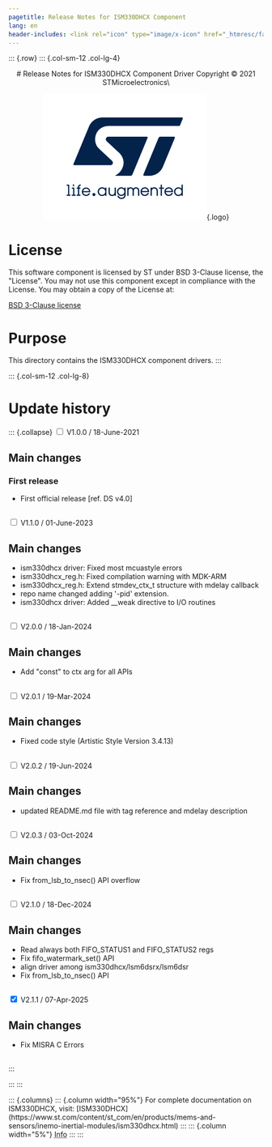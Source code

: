 ```yaml
---
pagetitle: Release Notes for ISM330DHCX Component
lang: en
header-includes: <link rel="icon" type="image/x-icon" href="_htmresc/favicon.png" />
---
```


::: {.row}
::: {.col-sm-12 .col-lg-4}

<center>
# Release Notes for ISM330DHCX Component Driver
Copyright &copy; 2021 STMicroelectronics\

[![ST logo](_htmresc/st_logo_2020.png)](https://www.st.com){.logo}
</center>

# License

This software component is licensed by ST under BSD 3-Clause license, the "License".
You may not use this component except in compliance with the License. You may obtain a copy of the License at:

[BSD 3-Clause license](https://opensource.org/licenses/BSD-3-Clause)

# Purpose

This directory contains the ISM330DHCX component drivers.
:::

::: {.col-sm-12 .col-lg-8}
# Update history

::: {.collapse}
<input type="checkbox" id="collapse-section1" aria-hidden="true">
<label for="collapse-section1" aria-hidden="true">V1.0.0 / 18-June-2021</label>
<div>

## Main changes

### First release

- First official release [ref. DS v4.0]

##

</div>

<input type="checkbox" id="collapse-section2" aria-hidden="true">
<label for="collapse-section2" aria-hidden="true">V1.1.0 / 01-June-2023</label>
<div>

## Main changes

- ism330dhcx driver: Fixed most mcuastyle errors
- ism330dhcx_reg.h: Fixed compilation warning with MDK-ARM
- ism330dhcx_reg.h: Extend stmdev_ctx_t structure with mdelay callback
- repo name changed adding '-pid' extension.
- ism330dhcx driver: Added __weak directive to I/O routines

##

</div>

<input type="checkbox" id="collapse-section3" aria-hidden="true">
<label for="collapse-section3" aria-hidden="true">V2.0.0 / 18-Jan-2024</label>
<div>

## Main changes

- Add "const" to ctx arg for all APIs

##

</div>

<input type="checkbox" id="collapse-section4" aria-hidden="true">
<label for="collapse-section4" aria-hidden="true">V2.0.1 / 19-Mar-2024</label>
<div>

## Main changes

- Fixed code style (Artistic Style Version 3.4.13)

##

</div>

<input type="checkbox" id="collapse-section5" aria-hidden="true">
<label for="collapse-section5" aria-hidden="true">V2.0.2 / 19-Jun-2024</label>
<div>

## Main changes

- updated README.md file with tag reference and mdelay description

##

</div>

<input type="checkbox" id="collapse-section6" aria-hidden="true">
<label for="collapse-section6" aria-hidden="true">V2.0.3 / 03-Oct-2024</label>
<div>

## Main changes

- Fix from_lsb_to_nsec() API overflow

##

</div>

<input type="checkbox" id="collapse-section7" aria-hidden="true">
<label for="collapse-section7" aria-hidden="true">V2.1.0 / 18-Dec-2024</label>
<div>

## Main changes

- Read always both FIFO_STATUS1 and FIFO_STATUS2 regs
- Fix fifo_watermark_set() API
- align driver among ism330dhcx/lsm6dsrx/lsm6dsr
- Fix from_lsb_to_nsec() API

##

</div>

<input type="checkbox" id="collapse-section8" checked aria-hidden="true">
<label for="collapse-section8" aria-hidden="true">V2.1.1 / 07-Apr-2025</label>
<div>

## Main changes

- Fix MISRA C Errors

##

</div>
:::

:::
:::

<footer class="sticky">
::: {.columns}
::: {.column width="95%"}
For complete documentation on ISM330DHCX,
visit:
[ISM330DHCX](https://www.st.com/content/st_com/en/products/mems-and-sensors/inemo-inertial-modules/ism330dhcx.html)
:::
::: {.column width="5%"}
<abbr title="Based on template cx566953 version 2.0">Info</abbr>
:::
:::
</footer>
